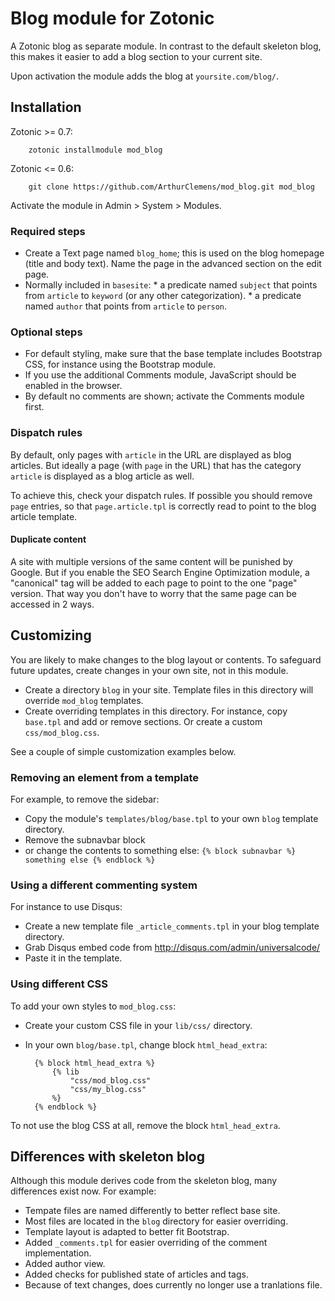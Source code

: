 # Blog module for Zotonic

A Zotonic blog as separate module. In contrast to the default skeleton blog, this makes it easier to add a blog section to your current site.

Upon activation the module adds the blog at `yoursite.com/blog/`.

## Installation

Zotonic >= 0.7:

        zotonic installmodule mod_blog

Zotonic <= 0.6:

        git clone https://github.com/ArthurClemens/mod_blog.git mod_blog

Activate the module in Admin > System > Modules.


### Required steps

* Create a Text page named `blog_home`; this is used on the blog homepage (title and body text). Name the page in the advanced section on the edit page.
* Normally included in `basesite`:
      * a predicate named `subject` that points from `article` to `keyword` (or any other categorization).
      * a predicate named `author` that points from `article` to `person`.

### Optional steps

* For default styling, make sure that the base template includes Bootstrap CSS, for instance using the Bootstrap module.
* If you use the additional Comments module, JavaScript should be enabled in the browser.
* By default no comments are shown; activate the Comments module first.


### Dispatch rules

By default, only pages with `article` in the URL are displayed as blog articles. But ideally a page (with `page` in the URL) that has the category `article` is  displayed as a blog article as well.

To achieve this, check your dispatch rules. If possible you should remove `page` entries, so that `page.article.tpl` is correctly read to point to the blog article template.

#### Duplicate content

A site with multiple versions of the same content will be punished by Google. But if you enable the SEO Search Engine Optimization module, a "canonical" tag will be added to each page to point to the one "page" version. That way you don't have to worry that the same page can be accessed in 2 ways.


## Customizing

You are likely to make changes to the blog layout or contents. To safeguard future updates, create changes in your own site, not in this module.

* Create a directory `blog` in your site. Template files in this directory will override `mod_blog` templates.
* Create overriding templates in this directory. For instance, copy `base.tpl` and add or remove sections. Or create a custom `css/mod_blog.css`.

See a couple of simple customization examples below.

### Removing an element from a template

For example, to remove the sidebar:

* Copy the module's `templates/blog/base.tpl` to your own `blog` template directory.
* Remove the subnavbar block
* or change the contents to something else: `{% block subnavbar %} something else {% endblock %}`

### Using a different commenting system

For instance to use Disqus:

* Create a new template file `_article_comments.tpl` in your blog template directory.
* Grab Disqus embed code from http://disqus.com/admin/universalcode/
* Paste it in the template.

### Using different CSS

To add your own styles to `mod_blog.css`:

* Create your custom CSS file in your `lib/css/` directory.
* In your own `blog/base.tpl`, change block `html_head_extra`:

        {% block html_head_extra %}
            {% lib
                "css/mod_blog.css"
                "css/my_blog.css"
            %}
        {% endblock %}


To not use the blog CSS at all, remove the block `html_head_extra`.


## Differences with skeleton blog

Although this module derives code from the skeleton blog, many differences exist now. For example:

* Tempate files are named differently to better reflect base site.
* Most files are located in the `blog` directory for easier overriding.
* Template layout is adapted to better fit Bootstrap.
* Added `_comments.tpl` for easier overriding of the comment implementation.
* Added author view.
* Added checks for published state of articles and tags.
* Because of text changes, does currently no longer use a tranlations file.
